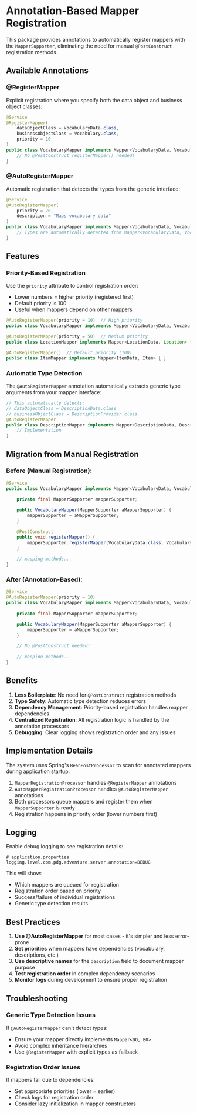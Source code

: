 # Annotation-Based Mapper Registration

This package provides annotations to automatically register mappers with the `MapperSupporter`, eliminating the need for manual `@PostConstruct` registration methods.

## Available Annotations

### @RegisterMapper
Explicit registration where you specify both the data object and business object classes:

```java
@Service
@RegisterMapper(
    dataObjectClass = VocabularyData.class,
    businessObjectClass = Vocabulary.class,
    priority = 10
)
public class VocabularyMapper implements Mapper<VocabularyData, Vocabulary> {
    // No @PostConstruct registerMapper() needed!
}
```

### @AutoRegisterMapper
Automatic registration that detects the types from the generic interface:

```java
@Service
@AutoRegisterMapper(
    priority = 20,
    description = "Maps vocabulary data"
)
public class VocabularyMapper implements Mapper<VocabularyData, Vocabulary> {
    // Types are automatically detected from Mapper<VocabularyData, Vocabulary>
}
```

## Features

### Priority-Based Registration
Use the `priority` attribute to control registration order:
- Lower numbers = higher priority (registered first)
- Default priority is 100
- Useful when mappers depend on other mappers

```java
@AutoRegisterMapper(priority = 10)  // High priority
public class VocabularyMapper implements Mapper<VocabularyData, Vocabulary> { }

@AutoRegisterMapper(priority = 50)  // Medium priority
public class LocationMapper implements Mapper<LocationData, Location> { }

@AutoRegisterMapper()  // Default priority (100)
public class ItemMapper implements Mapper<ItemData, Item> { }
```

### Automatic Type Detection
The `@AutoRegisterMapper` annotation automatically extracts generic type arguments from your mapper interface:

```java
// This automatically detects:
// dataObjectClass = DescriptionData.class
// businessObjectClass = DescriptionProvider.class
@AutoRegisterMapper
public class DescriptionMapper implements Mapper<DescriptionData, DescriptionProvider> {
    // Implementation
}
```

## Migration from Manual Registration

### Before (Manual Registration):
```java
@Service
public class VocabularyMapper implements Mapper<VocabularyData, Vocabulary> {
    
    private final MapperSupporter mapperSupporter;

    public VocabularyMapper(MapperSupporter aMapperSupporter) {
        mapperSupporter = aMapperSupporter;
    }

    @PostConstruct
    public void registerMapper() {
        mapperSupporter.registerMapper(VocabularyData.class, Vocabulary.class, this);
    }
    
    // mapping methods...
}
```

### After (Annotation-Based):
```java
@Service
@AutoRegisterMapper(priority = 10)
public class VocabularyMapper implements Mapper<VocabularyData, Vocabulary> {
    
    private final MapperSupporter mapperSupporter;

    public VocabularyMapper(MapperSupporter aMapperSupporter) {
        mapperSupporter = aMapperSupporter;
    }

    // No @PostConstruct needed!
    
    // mapping methods...
}
```

## Benefits

1. **Less Boilerplate**: No need for `@PostConstruct` registration methods
2. **Type Safety**: Automatic type detection reduces errors
3. **Dependency Management**: Priority-based registration handles mapper dependencies
4. **Centralized Registration**: All registration logic is handled by the annotation processors
5. **Debugging**: Clear logging shows registration order and any issues

## Implementation Details

The system uses Spring's `BeanPostProcessor` to scan for annotated mappers during application startup:

1. `MapperRegistrationProcessor` handles `@RegisterMapper` annotations
2. `AutoMapperRegistrationProcessor` handles `@AutoRegisterMapper` annotations
3. Both processors queue mappers and register them when `MapperSupporter` is ready
4. Registration happens in priority order (lower numbers first)

## Logging

Enable debug logging to see registration details:

```properties
# application.properties
logging.level.com.pdg.adventure.server.annotation=DEBUG
```

This will show:
- Which mappers are queued for registration
- Registration order based on priority
- Success/failure of individual registrations
- Generic type detection results

## Best Practices

1. **Use @AutoRegisterMapper** for most cases - it's simpler and less error-prone
2. **Set priorities** when mappers have dependencies (vocabulary, descriptions, etc.)
3. **Use descriptive names** for the `description` field to document mapper purpose
4. **Test registration order** in complex dependency scenarios
5. **Monitor logs** during development to ensure proper registration

## Troubleshooting

### Generic Type Detection Issues
If `@AutoRegisterMapper` can't detect types:
- Ensure your mapper directly implements `Mapper<DO, BO>`
- Avoid complex inheritance hierarchies
- Use `@RegisterMapper` with explicit types as fallback

### Registration Order Issues  
If mappers fail due to dependencies:
- Set appropriate priorities (lower = earlier)
- Check logs for registration order
- Consider lazy initialization in mapper constructors